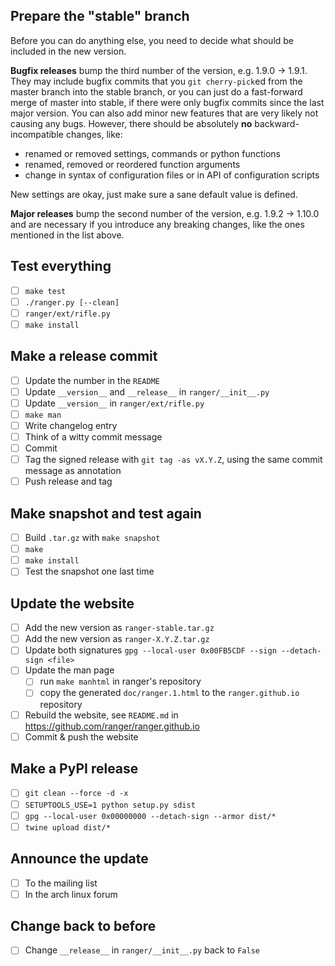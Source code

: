 Prepare the "stable" branch
---------------------------
Before you can do anything else, you need to decide what should be included in
the new version.

**Bugfix releases** bump the third number of the version, e.g. 1.9.0 -> 1.9.1.
They may include bugfix commits that you `git cherry-pick`ed from the master
branch into the stable branch, or you can just do a fast-forward merge of
master into stable, if there were only bugfix commits since the last major
version.  You can also add minor new features that are very likely not causing
any bugs.  However, there should be absolutely **no** backward-incompatible
changes, like:

- renamed or removed settings, commands or python functions
- renamed, removed or reordered function arguments
- change in syntax of configuration files or in API of configuration scripts

New settings are okay, just make sure a sane default value is defined.

**Major releases** bump the second number of the version, e.g. 1.9.2 -> 1.10.0
and are necessary if you introduce any breaking changes, like the ones
mentioned in the list above.

Test everything
----------------
* [ ] `make test`
* [ ] `./ranger.py [--clean]`
* [ ] `ranger/ext/rifle.py`
* [ ] `make install`

Make a release commit
---------------------
* [ ] Update the number in the `README`
* [ ] Update `__version__` and `__release__` in `ranger/__init__.py`
* [ ] Update `__version__` in `ranger/ext/rifle.py`
* [ ] `make man`
* [ ] Write changelog entry
* [ ] Think of a witty commit message
* [ ] Commit
* [ ] Tag the signed release with `git tag -as vX.Y.Z`, using the same
      commit message as annotation
* [ ] Push release and tag

Make snapshot and test again
----------------------------
* [ ] Build `.tar.gz` with `make snapshot`
* [ ] `make`
* [ ] `make install`
* [ ] Test the snapshot one last time

Update the website
------------------
* [ ] Add the new version as `ranger-stable.tar.gz`
* [ ] Add the new version as `ranger-X.Y.Z.tar.gz`
* [ ] Update both signatures `gpg --local-user 0x00FB5CDF --sign --detach-sign <file>`
* [ ] Update the man page
    * [ ] run `make manhtml` in ranger's repository
    * [ ] copy the generated `doc/ranger.1.html` to the `ranger.github.io` repository
* [ ] Rebuild the website, see `README.md` in https://github.com/ranger/ranger.github.io
* [ ] Commit & push the website

Make a PyPI release
-------------------
* [ ] `git clean --force -d -x`
* [ ] `SETUPTOOLS_USE=1 python setup.py sdist`
* [ ] `gpg --local-user 0x00000000 --detach-sign --armor dist/*`
* [ ] `twine upload dist/*`

Announce the update
-------------------
* [ ] To the mailing list
* [ ] In the arch linux forum

Change back to before
---------------------
* [ ] Change `__release__` in `ranger/__init__.py` back to `False`
